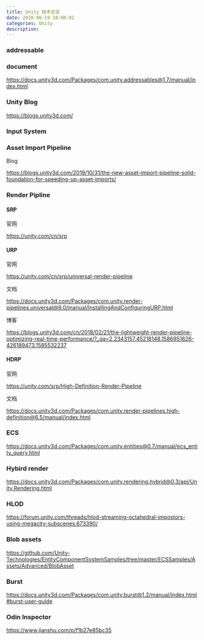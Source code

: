 ```yaml
---
title: Unity 技术总览
date: 2020-06-19 10:00:01
categories: Unity
description:
---
```




### addressable



### document

https://docs.unity3d.com/Packages/com.unity.addressables@1.7/manual/index.html



### Unity Blog

https://blogs.unity3d.com/



### Input System



### Asset Import Pipeline



Blog

https://blogs.unity3d.com/2019/10/31/the-new-asset-import-pipeline-solid-foundation-for-speeding-up-asset-imports/



### Render Pipline



#### SRP

官网

https://unity.com/cn/srp

#### URP

官网

https://unity.com/cn/srp/universal-render-pipeline

文档

https://docs.unity3d.com/Packages/com.unity.render-pipelines.universal@9.0/manual/InstallingAndConfiguringURP.html

博客

https://blogs.unity3d.com/cn/2018/02/21/the-lightweight-render-pipeline-optimizing-real-time-performance/?_ga=2.2343157.45218148.1586951626-426189473.1585532237

#### HDRP

官网

https://unity.com/srp/High-Definition-Render-Pipeline

文档

https://docs.unity3d.com/Packages/com.unity.render-pipelines.high-definition@6.5/manual/index.html



### ECS

https://docs.unity3d.com/Packages/com.unity.entities@0.7/manual/ecs_entity_query.html



### Hybird render

https://docs.unity3d.com/Packages/com.unity.rendering.hybrid@0.3/api/Unity.Rendering.html

### HLOD

https://forum.unity.com/threads/hlod-streaming-octahedral-impostors-using-megacity-subscenes.673390/



### Blob assets

https://github.com/Unity-Technologies/EntityComponentSystemSamples/tree/master/ECSSamples/Assets/Advanced/BlobAsset



### Burst

https://docs.unity3d.com/Packages/com.unity.burst@1.2/manual/index.html#burst-user-guide



### Odin Inspector 

https://www.jianshu.com/p/f1b27e85bc35